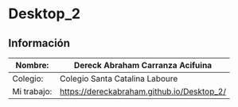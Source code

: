 # Desktop_2
## Información

|  Nombre: | Dereck Abraham Carranza Acifuina |
| ------------ | ------------ |
|  Colegio: | Colegio Santa Catalina Laboure  |
|Mi trabajo: |https://dereckabraham.github.io/Desktop_2/|
